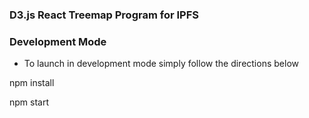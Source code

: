 ### D3.js React Treemap Program for IPFS

### Development Mode

- To launch in development mode simply follow the directions below

npm install

npm start